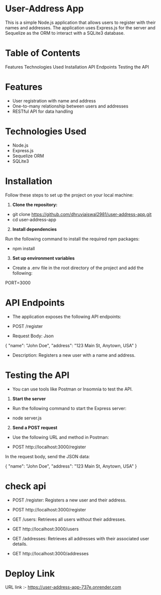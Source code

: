 # User-Address App

This is a simple Node.js application that allows users to register with their names and addresses. The application uses Express.js for the server and Sequelize as the ORM to interact with a SQLite3 database.

# Table of Contents

Features
Technologies Used
Installation
API Endpoints
Testing the API

# Features
- User registration with name and address
- One-to-many relationship between users and addresses
- RESTful API for data handling

# Technologies Used

- Node.js
- Express.js
- Sequelize ORM
- SQLite3

# Installation
Follow these steps to set up the project on your local machine:

1. **Clone the repository:**

- git clone https://github.com/dhruvjaiswal2981/user-address-app.git
- cd user-address-app

2. **Install dependencies**

Run the following command to install the required npm packages:

- npm install


3. **Set up environment variables**

- Create a .env file in the root directory of the project and add the following:

PORT=3000


# API Endpoints

- The application exposes the following API endpoints:

- POST /register

- Request Body: Json

{
    "name": "John Doe",
    "address": "123 Main St, Anytown, USA"
}

- Description: Registers a new user with a name and address.

# Testing the API

- You can use tools like Postman or Insomnia to test the API.

1. **Start the server**

- Run the following command to start the Express server:

- node server.js

2. **Send a POST request**

- Use the following URL and method in Postman:

- POST http://localhost:3000/register

In the request body, send the JSON data:

{
    "name": "John Doe",
    "address": "123 Main St, Anytown, USA"
}


# check api 

- POST /register: Registers a new user and their address.
- POST http://localhost:3000/register

- GET /users: Retrieves all users without their addresses.
- GET http://localhost:3000/users

- GET /addresses: Retrieves all addresses with their associated user details.
- GET http://localhost:3000/addresses

# Deploy Link

URL link :- https://user-address-app-737e.onrender.com
